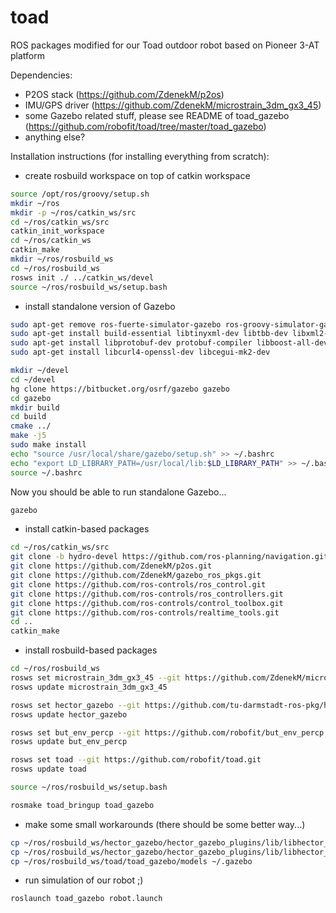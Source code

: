 toad
====

ROS packages modified for our Toad outdoor robot based on Pioneer 3-AT platform


Dependencies:

* P2OS stack (https://github.com/ZdenekM/p2os)
* IMU/GPS driver (https://github.com/ZdenekM/microstrain_3dm_gx3_45)
* some Gazebo related stuff, please see README of toad_gazebo (https://github.com/robofit/toad/tree/master/toad_gazebo)
* anything else?

Installation instructions (for installing everything from scratch):

* create rosbuild workspace on top of catkin workspace

```bash
source /opt/ros/groovy/setup.sh
mkdir ~/ros
mkdir -p ~/ros/catkin_ws/src
cd ~/ros/catkin_ws/src
catkin_init_workspace
cd ~/ros/catkin_ws
catkin_make
mkdir ~/ros/rosbuild_ws
cd ~/ros/rosbuild_ws
rosws init ./ ../catkin_ws/devel
source ~/ros/rosbuild_ws/setup.bash
```

* install standalone version of Gazebo

```bash
sudo apt-get remove ros-fuerte-simulator-gazebo ros-groovy-simulator-gazebo
sudo apt-get install build-essential libtinyxml-dev libtbb-dev libxml2-dev libqt4-dev pkg-config  libprotoc-dev libfreeimage-dev
sudo apt-get install libprotobuf-dev protobuf-compiler libboost-all-dev freeglut3-dev cmake libogre-dev libtar-dev
sudo apt-get install libcurl4-openssl-dev libcegui-mk2-dev

mkdir ~/devel
cd ~/devel
hg clone https://bitbucket.org/osrf/gazebo gazebo
cd gazebo
mkdir build
cd build
cmake ../
make -j5
sudo make install
echo "source /usr/local/share/gazebo/setup.sh" >> ~/.bashrc
echo "export LD_LIBRARY_PATH=/usr/local/lib:$LD_LIBRARY_PATH" >> ~/.bashrc
source ~/.bashrc
```

Now you should be able to run standalone Gazebo...

```bash
gazebo
```

* install catkin-based packages

```bash
cd ~/ros/catkin_ws/src
git clone -b hydro-devel https://github.com/ros-planning/navigation.git
git clone https://github.com/ZdenekM/p2os.git
git clone https://github.com/ZdenekM/gazebo_ros_pkgs.git
git clone https://github.com/ros-controls/ros_control.git
git clone https://github.com/ros-controls/ros_controllers.git
git clone https://github.com/ros-controls/control_toolbox.git
git clone https://github.com/ros-controls/realtime_tools.git
cd ..
catkin_make
```

* install rosbuild-based packages

```bash
cd ~/ros/rosbuild_ws
rosws set microstrain_3dm_gx3_45 --git https://github.com/ZdenekM/microstrain_3dm_gx3_45.git
rosws update microstrain_3dm_gx3_45

rosws set hector_gazebo --git https://github.com/tu-darmstadt-ros-pkg/hector_gazebo.git
rosws update hector_gazebo

rosws set but_env_percp --git https://github.com/robofit/but_env_percp.git
rosws update but_env_percp

rosws set toad --git https://github.com/robofit/toad.git
rosws update toad

source ~/ros/rosbuild_ws/setup.bash

rosmake toad_bringup toad_gazebo
```

* make some small workarounds (there should be some better way...)

```bash
cp ~/ros/rosbuild_ws/hector_gazebo/hector_gazebo_plugins/lib/libhector_gazebo_ros_gps.so ~/ros/catkin_ws/devel/lib/
cp ~/ros/rosbuild_ws/hector_gazebo/hector_gazebo_plugins/lib/libhector_gazebo_ros_imu.so ~/ros/catkin_ws/devel/lib/
cp ~/ros/rosbuild_ws/toad/toad_gazebo/models ~/.gazebo
```


* run simulation of our robot ;)

```bash
roslaunch toad_gazebo robot.launch
```



